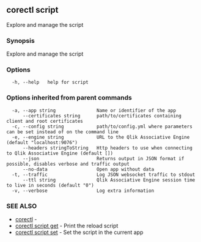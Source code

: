 ## corectl script

Explore and manage the script

### Synopsis

Explore and manage the script

### Options

```
  -h, --help   help for script
```

### Options inherited from parent commands

```
  -a, --app string               Name or identifier of the app
      --certificates string      path/to/certificates containing client and root certificates
  -c, --config string            path/to/config.yml where parameters can be set instead of on the command line
  -e, --engine string            URL to the Qlik Associative Engine (default "localhost:9076")
      --headers stringToString   Http headers to use when connecting to Qlik Associative Engine (default [])
      --json                     Returns output in JSON format if possible, disables verbose and traffic output
      --no-data                  Open app without data
  -t, --traffic                  Log JSON websocket traffic to stdout
      --ttl string               Qlik Associative Engine session time to live in seconds (default "0")
  -v, --verbose                  Log extra information
```

### SEE ALSO

* [corectl](corectl.md)	 - 
* [corectl script get](corectl_script_get.md)	 - Print the reload script
* [corectl script set](corectl_script_set.md)	 - Set the script in the current app

